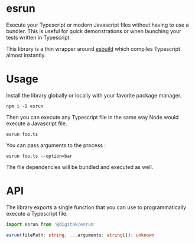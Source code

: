 # esrun
Execute your Typescript or modern Javascript files without having to use a bundler. This is useful for quick demonstrations or when launching your tests written in Typescript.

This library is a thin wrapper around [esbuild](https://github.com/evanw/esbuild) which compiles Typescript almost instantly.

# Usage

Install the library globally or locally with your favorite package manager.

```
npm i -D esrun
```

Then you can execute any Typescript file in the same way Node would execute a Javascript file.

```
esrun foo.ts
```

You can pass arguments to the process :

```
esrun foo.ts --option=bar
```

The file dependencies will be bundled and executed as well.

# API

The library exports a single function that you can use to programmatically execute a Typescript file.

``` ts
import esrun from '@digitak/esrun'

esrun(filePath: string, ...arguments: string[]): unknown
```